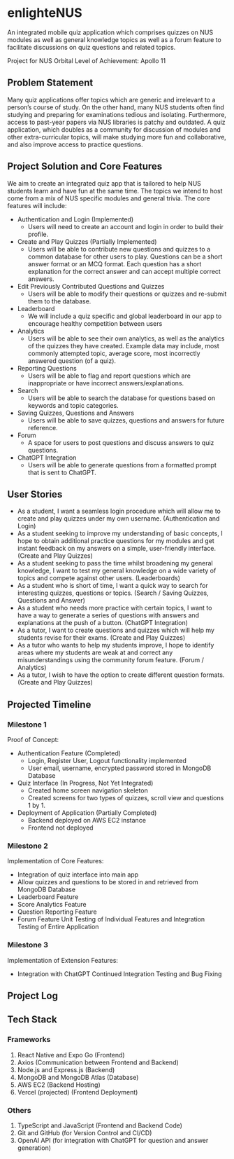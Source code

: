 # enlighteNUS
An integrated mobile quiz application which comprises quizzes on NUS modules as well as general knowledge topics as well as a forum feature to facilitate discussions on quiz questions and related topics.

Project for NUS Orbital
Level of Achievement: Apollo 11

## Problem Statement
Many quiz applications offer topics which are generic and irrelevant to a person’s course of study. On the other hand, many NUS students often find studying and preparing for examinations tedious and isolating. 
Furthermore, access to past-year papers via NUS libraries is patchy and outdated. 
A quiz application, which doubles as a community for discussion of modules and other extra-curricular topics, will make studying more fun and collaborative, and also improve access to practice questions. 

## Project Solution and Core Features
We aim to create an integrated quiz app that is tailored to help NUS students learn and have fun at the same time. 
The topics we intend to host come from a mix of NUS specific modules and general trivia. The core features will include:
- Authentication and Login (Implemented)
   - Users will need to create an account and login in order to build their profile.
- Create and Play Quizzes (Partially Implemented)
   - Users will be able to contribute new questions and quizzes to a common database for other users to play. Questions can be a short answer format or an MCQ format. Each question has a short explanation for the correct answer and can accept multiple correct answers.
- Edit Previously Contributed Questions and Quizzes
   - Users will be able to modify their questions or quizzes and re-submit them to the database.
- Leaderboard
   - We will include a quiz specific and global leaderboard in our app to encourage healthy competition between users
- Analytics
   - Users will be able to see their own analytics, as well as the analytics of the quizzes they have created. Example data may include, most commonly attempted topic, average score, most incorrectly answered question (of a quiz).
- Reporting Questions
   - Users will be able to flag and report questions which are inappropriate or have incorrect answers/explanations.
- Search
   - Users will be able to search the database for questions based on keywords and topic categories.
- Saving Quizzes, Questions and Answers
   - Users will be able to save quizzes, questions and answers for future reference.
- Forum 
   - A space for users to post questions and discuss answers to quiz questions.
- ChatGPT Integration
   - Users will be able to generate questions from a formatted prompt that is sent to ChatGPT.

## User Stories
- As a student, I want a seamless login procedure which will allow me to create and play quizzes under my own username. (Authentication and Login)
- As a student seeking to improve my understanding of basic concepts, I hope to obtain additional practice questions for my modules and get instant feedback on my answers on a simple, user-friendly interface. (Create and Play Quizzes)
- As a student seeking to pass the time whilst broadening my general knowledge, I want to test my general knowledge on a wide variety of topics and compete against other users. (Leaderboards)
- As a student who is short of time, I want a quick way to search for interesting quizzes, questions or topics. (Search / Saving Quizzes, Questions and Answer)
- As a student who needs more practice with certain topics, I want to have a way to generate a series of questions with answers and explanations at the push of a button. (ChatGPT Integration)
- As a tutor, I want to create questions and quizzes which will help my students revise for their exams. (Create and Play Quizzes)
- As a tutor who wants to help my students improve, I hope to identify areas where my students are weak at and correct any misunderstandings using the community forum feature. (Forum / Analytics)
- As a tutor, I wish to have the option to create different question formats. (Create and Play Quizzes)

## Projected Timeline
### Milestone 1
Proof of Concept:
- Authentication Feature (Completed)
   - Login, Register User, Logout functionality implemented
   - User email, username, encrypted password stored in MongoDB Database
- Quiz Interface (In Progress, Not Yet Integrated)
   - Created home screen navigation skeleton
   - Created screens for two types of quizzes, scroll view and questions 1 by 1.
- Deployment of Application (Partially Completed)
   - Backend deployed on AWS EC2 instance
   - Frontend not deployed

### Milestone 2
Implementation of Core Features:
- Integration of quiz interface into main app
- Allow quizzes and questions to be stored in and retrieved from MongoDB Database
- Leaderboard Feature
- Score Analytics Feature
- Question Reporting Feature
- Forum Feature
Unit Testing of Individual Features and Integration Testing of Entire Application

### Milestone 3
Implementation of Extension Features:
- Integration with ChatGPT
Continued Integration Testing and Bug Fixing

## Project Log

## Tech Stack
### Frameworks
1. React Native and Expo Go (Frontend)
2. Axios (Communication between Frontend and Backend)
3. Node.js and Express.js (Backend)
4. MongoDB and MongoDB Atlas (Database)
5. AWS EC2 (Backend Hosting)
6. Vercel (projected) (Frontend Deployment)

### Others
1. TypeScript and JavaScript (Frontend and Backend Code)
2. Git and GitHub (for Version Control and CI/CD)
3. OpenAI API (for integration with ChatGPT for question and answer generation)
